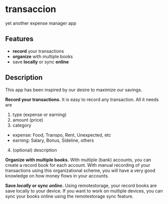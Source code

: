 # transaccion
yet another expense manager app

## Features

- **record** your transactions
- **organize** with multiple books
- save **locally** or sync **online**

## Description

This app has been inspired by our desire to maximize our savings.

**Record your transactions.** It is easy to record any transaction. All it needs are
1. type (expense or earning)
2. amount (price)
3. category
  - expense: Food, Transpo, Rent, Unexpected, etc
  - earning: Salary, Bonus, Sideline, others
4. (optional) description

**Organize with multiple books.** With multiple (bank) accounts, you can create a record book for each account. With manual recording of your transactions using this organizational scheme, you will have a very good knowledge on how money flows in your accounts.

**Save *locally* or sync *online*.** Using remotestorage, your record books are save locally to your device. If you want to work on multiple devices, you can sync your books online using the remotestorage sync feature.

